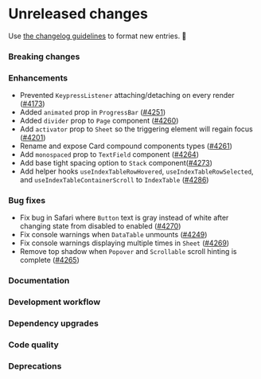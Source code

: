 # Unreleased changes

Use [the changelog guidelines](https://git.io/polaris-changelog-guidelines) to format new entries. 💜

### Breaking changes

### Enhancements

- Prevented `KeypressListener` attaching/detaching on every render ([#4173](https://github.com/Shopify/polaris-react/pull/4173))
- Added `animated` prop in `ProgressBar` ([#4251](https://github.com/Shopify/polaris-react/pull/4251))
- Added `divider` prop to `Page` component ([#4260](https://github.com/Shopify/polaris-react/pull/4260))
- Add `activator` prop to `Sheet` so the triggering element will regain focus ([#4201](https://github.com/Shopify/polaris-react/pull/4201))
- Rename and expose Card compound components types ([#4261](https://github.com/Shopify/polaris-react/pull/4261))
- Add `monospaced` prop to `TextField` component ([#4264](https://github.com/Shopify/polaris-react/pull/4264))
- Add base tight spacing option to `Stack` component([#4273](https://github.com/Shopify/polaris-react/pull/4273))
- Add helper hooks `useIndexTableRowHovered`, `useIndexTableRowSelected`, and `useIndexTableContainerScroll` to `IndexTable` ([#4286](https://github.com/Shopify/polaris-react/pull/4286))

### Bug fixes

- Fix bug in Safari where `Button` text is gray instead of white after changing state from disabled to enabled ([#4270](https://github.com/Shopify/polaris-react/pull/4270))
- Fix console warnings when `DataTable` unmounts ([#4249](https://github.com/Shopify/polaris-react/pull/4249))
- Fix console warnings displaying multiple times in `Sheet` ([#4269](https://github.com/Shopify/polaris-react/pull/4269))
- Remove top shadow when `Popover` and `Scrollable` scroll hinting is complete ([#4265](https://github.com/Shopify/polaris-react/pull/4265))

### Documentation

### Development workflow

### Dependency upgrades

### Code quality

### Deprecations
